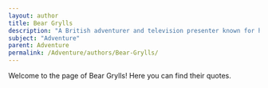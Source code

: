 ```yaml
---
layout: author
title: Bear Grylls
description: "A British adventurer and television presenter known for his survival skills and adventures in extreme environments, as depicted in his shows and books."
subject: "Adventure"
parent: Adventure
permalink: /Adventure/authors/Bear-Grylls/
---
```


Welcome to the page of Bear Grylls! Here you can find their quotes.
